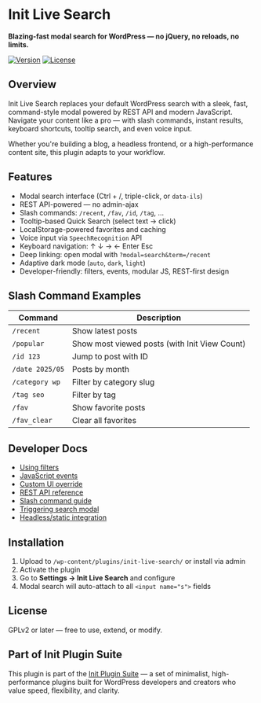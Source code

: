 # Init Live Search

**Blazing-fast modal search for WordPress — no jQuery, no reloads, no limits.**

[![Version](https://img.shields.io/badge/stable-v1.5.0-blue.svg)](https://wordpress.org/plugins/init-live-search/)
[![License](https://img.shields.io/badge/license-GPLv2-blue.svg)](https://www.gnu.org/licenses/gpl-2.0.html)

## Overview

Init Live Search replaces your default WordPress search with a sleek, fast, command-style modal powered by REST API and modern JavaScript. Navigate your content like a pro — with slash commands, instant results, keyboard shortcuts, tooltip search, and even voice input.

Whether you're building a blog, a headless frontend, or a high-performance content site, this plugin adapts to your workflow.

## Features

- Modal search interface (Ctrl + /, triple-click, or `data-ils`)
- REST API-powered — no admin-ajax
- Slash commands: `/recent`, `/fav`, `/id`, `/tag`, ...
- Tooltip-based Quick Search (select text → click)
- LocalStorage-powered favorites and caching
- Voice input via `SpeechRecognition` API
- Keyboard navigation: ↑ ↓ → ← Enter Esc
- Deep linking: open modal with `?modal=search&term=/recent`
- Adaptive dark mode (`auto`, `dark`, `light`)
- Developer-friendly: filters, events, modular JS, REST-first design

## Slash Command Examples

| Command         | Description                                  |
|-----------------|----------------------------------------------|
| `/recent`       | Show latest posts                            |
| `/popular`      | Show most viewed posts (with Init View Count)|
| `/id 123`       | Jump to post with ID                         |
| `/date 2025/05` | Posts by month                               |
| `/category wp`  | Filter by category slug                      |
| `/tag seo`      | Filter by tag                                |
| `/fav`          | Show favorite posts                          |
| `/fav_clear`    | Clear all favorites                          |

## Developer Docs

- [Using filters](https://inithtml.com/wordpress/huong-dan-su-dung-cac-filter-trong-init-live-search/)
- [JavaScript events](https://inithtml.com/html-css/huong-dan-su-dung-su-kien-javascript-ils-trong-init-live-search/)
- [Custom UI override](https://inithtml.com/html-css/huong-dan-tuy-chinh-giao-dien-init-live-search-khi-tat-css-mac-dinh/)
- [REST API reference](https://inithtml.com/wordpress/danh-sach-endpoint-rest-api-trong-init-live-search/)
- [Slash command guide](https://inithtml.com/wordpress/huong-dan-su-dung-slash-command-trong-init-live-search/)
- [Triggering search modal](https://inithtml.com/html-css/toan-tap-cac-cach-mo-init-live-search-modal-bang-javascript/)
- [Headless/static integration](https://inithtml.com/wordpress/tich-hop-init-live-search-voi-headless-wordpress-hoac-static-site-nhu-the-nao/)

## Installation

1. Upload to `/wp-content/plugins/init-live-search/` or install via admin
2. Activate the plugin
3. Go to **Settings → Init Live Search** and configure
4. Modal search will auto-attach to all `<input name="s">` fields

## License

GPLv2 or later — free to use, extend, or modify.

## Part of Init Plugin Suite

This plugin is part of the [Init Plugin Suite](https://inithtml.com/init-plugin-suite-bo-plugin-wordpress-toi-gian-manh-me-mien-phi/) — a set of minimalist, high-performance plugins built for WordPress developers and creators who value speed, flexibility, and clarity.
